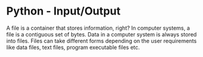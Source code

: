 # Python - Input/Output
A file is a container that stores information, right? In computer systems, a file is a contiguous set of bytes. Data in a computer system is always stored into files. Files can take different forms depending on the user requirements like data files, text files, program executable files etc.


